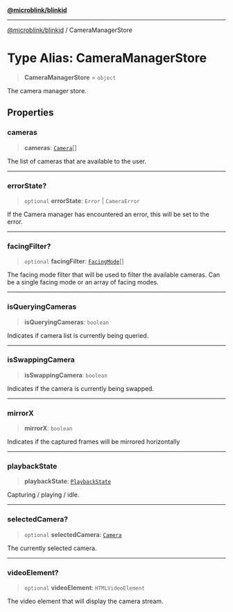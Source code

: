 [**@microblink/blinkid**](../README.md)

***

[@microblink/blinkid](../README.md) / CameraManagerStore

# Type Alias: CameraManagerStore

> **CameraManagerStore** = `object`

The camera manager store.

## Properties

### cameras

> **cameras**: [`Camera`](../classes/Camera.md)[]

The list of cameras that are available to the user.

***

### errorState?

> `optional` **errorState**: `Error` \| `CameraError`

If the Camera manager has encountered an error, this will be set to the error.

***

### facingFilter?

> `optional` **facingFilter**: [`FacingMode`](FacingMode.md)[]

The facing mode filter that will be used to filter the available cameras.
Can be a single facing mode or an array of facing modes.

***

### isQueryingCameras

> **isQueryingCameras**: `boolean`

Indicates if camera list is currently being queried.

***

### isSwappingCamera

> **isSwappingCamera**: `boolean`

Indicates if the camera is currently being swapped.

***

### mirrorX

> **mirrorX**: `boolean`

Indicates if the captured frames will be mirrored horizontally

***

### playbackState

> **playbackState**: [`PlaybackState`](PlaybackState.md)

Capturing / playing / idle.

***

### selectedCamera?

> `optional` **selectedCamera**: [`Camera`](../classes/Camera.md)

The currently selected camera.

***

### videoElement?

> `optional` **videoElement**: `HTMLVideoElement`

The video element that will display the camera stream.
